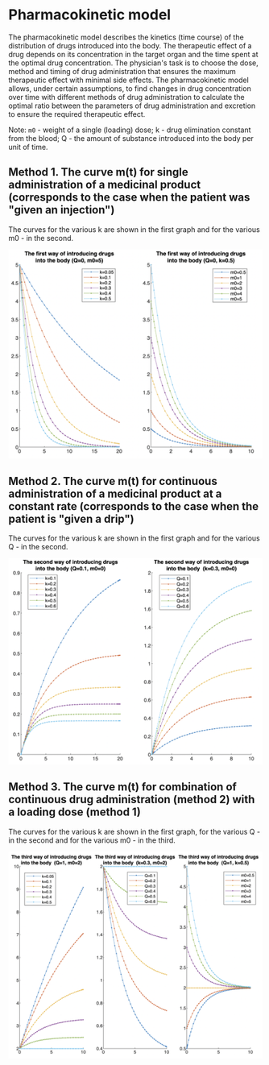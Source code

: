 # Pharmacokinetic model

The pharmacokinetic model describes the kinetics (time course) of the distribution of drugs introduced into the body. The therapeutic effect of a drug depends on its concentration in the target organ and the time spent at the optimal drug concentration. The physician's task is to choose the dose, method and timing of drug administration that ensures the maximum therapeutic effect with minimal side effects. The pharmacokinetic model allows, under certain assumptions, to find changes in drug concentration over time with different methods of drug administration to calculate the optimal ratio between the parameters of drug administration and excretion to ensure the required therapeutic effect.

Note: `m0` - weight of a single (loading) dose; k - drug elimination constant from the blood; Q - the amount of substance introduced into the body per unit of time.

## Method 1. The curve m(t) for single administration of a medicinal product (corresponds to the case when the patient was "given an injection")

The curves for the various k are shown in the first graph and for the various m0 - in the second.

![Metod1](https://github.com/VaryaMelnik/Pharmacokinetic-model/blob/main/FirstWay.png)

## Method 2. The curve m(t) for continuous administration of a medicinal product at a constant rate (corresponds to the case when the patient is "given a drip")

The curves for the various k are shown in the first graph and for the various Q - in the second.

![Metod2](https://github.com/VaryaMelnik/Pharmacokinetic-model/blob/main/SecondWay.png)

## Method 3. The curve m(t) for combination of continuous drug administration (method 2) with a loading dose (method 1)

The curves for the various k are shown in the first graph, for the various Q - in the second and for the various m0 - in the third.

![Metod3](https://github.com/VaryaMelnik/Pharmacokinetic-model/blob/main/ThirdWay.png)
